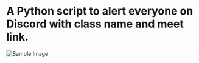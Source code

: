 # A Python script to alert everyone on Discord with class name and meet link.
![Sample Image](https://i.ibb.co/KKpf4BB/Screenshot-2022-01-24-104251.png)
